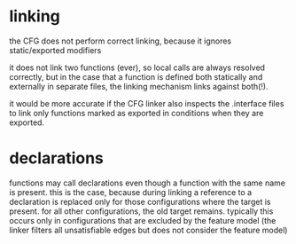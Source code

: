 # linking


the CFG does not perform correct linking, because it ignores static/exported modifiers

it does not link two functions (ever), so local calls are always resolved correctly, but in the case
 that a function is defined both statically and externally in separate files, the linking mechanism links
 against both(!).

it would be more accurate if the CFG linker also inspects the .interface files to link only functions
 marked as exported in conditions when they are exported.


# declarations

functions may call declarations even though a function with the same name is present.
this is the case, because during linking a reference to a declaration is replaced only
 for those configurations where the target is present. for all other configurations, the
 old target remains. typically this occurs only in configurations that are excluded by the
 feature model (the linker filters all unsatisfiable edges but does not consider the feature
 model)